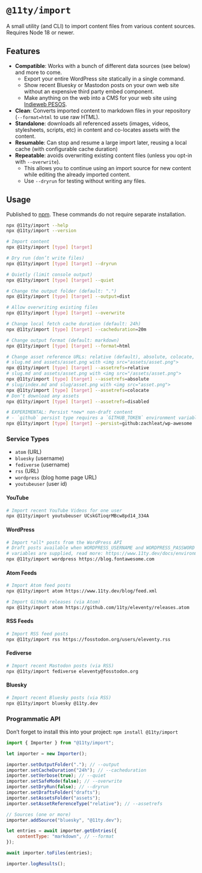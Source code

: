 # `@11ty/import`

A small utility (and CLI) to import content files from various content sources. Requires Node 18 or newer.

## Features

- **Compatible**: Works with a bunch of different data sources (see below) and more to come.
	- Export your entire WordPress site statically in a single command.
	- Show recent Bluesky or Mastodon posts on your own web site without an expensive third party embed component.
	- Make anything on the web into a CMS for your web site using [Indieweb PESOS](https://indieweb.org/PESOS).
- **Clean**: Converts imported content to markdown files in your repository (`--format=html` to use raw HTML).
- **Standalone**: downloads all referenced assets (images, videos, stylesheets, scripts, etc) in content and co-locates assets with the content.
- **Resumable**: Can stop and resume a large import later, reusing a local cache (with configurable cache duration)
- **Repeatable**: avoids overwriting existing content files (unless you opt-in with `--overwrite`).
	- This allows you to continue using an import source for new content while editing the already imported content.
	- Use `--dryrun` for testing without writing any files.

## Usage

Published to [npm](https://www.npmjs.com/package/@11ty/import). These commands do not require separate installation.

```sh
npx @11ty/import --help
npx @11ty/import --version

# Import content
npx @11ty/import [type] [target]

# Dry run (don’t write files)
npx @11ty/import [type] [target] --dryrun

# Quietly (limit console output)
npx @11ty/import [type] [target] --quiet

# Change the output folder (default: ".")
npx @11ty/import [type] [target] --output=dist

# Allow overwriting existing files
npx @11ty/import [type] [target] --overwrite

# Change local fetch cache duration (default: 24h)
npx @11ty/import [type] [target] --cacheduration=20m

# Change output format (default: markdown)
npx @11ty/import [type] [target] --format=html

# Change asset reference URLs: relative (default), absolute, colocate, disabled
# slug.md and assets/asset.png with <img src="assets/asset.png">
npx @11ty/import [type] [target] --assetrefs=relative
# slug.md and assets/asset.png with <img src="/assets/asset.png">
npx @11ty/import [type] [target] --assetrefs=absolute
# slug/index.md and slug/asset.png with <img src="asset.png">
npx @11ty/import [type] [target] --assetrefs=colocate
# Don’t download any assets
npx @11ty/import [type] [target] --assetrefs=disabled

# EXPERIMENTAL: Persist *new* non-draft content
# - `github` persist type requires a `GITHUB_TOKEN` environment variable.
npx @11ty/import [type] [target] --persist=github:zachleat/wp-awesome
```

### Service Types

- `atom` (URL)
- `bluesky` (username)
- `fediverse` (username)
- `rss` (URL)
- `wordpress` (blog home page URL)
- `youtubeuser` (user id)

#### YouTube

```sh
# Import recent YouTube Videos for one user
npx @11ty/import youtubeuser UCskGTioqrMBcw8pd14_334A
```

#### WordPress

```sh
# Import *all* posts from the WordPress API
# Draft posts available when WORDPRESS_USERNAME and WORDPRESS_PASSWORD environment
# variables are supplied, read more: https://www.11ty.dev/docs/environment-vars/
npx @11ty/import wordpress https://blog.fontawesome.com
```

#### Atom Feeds

```sh
# Import Atom feed posts
npx @11ty/import atom https://www.11ty.dev/blog/feed.xml

# Import GitHub releases (via Atom)
npx @11ty/import atom https://github.com/11ty/eleventy/releases.atom
```

#### RSS Feeds

```sh
# Import RSS feed posts
npx @11ty/import rss https://fosstodon.org/users/eleventy.rss
```

#### Fediverse

```sh
# Import recent Mastodon posts (via RSS)
npx @11ty/import fediverse eleventy@fosstodon.org
```

#### Bluesky

```sh
# Import recent Bluesky posts (via RSS)
npx @11ty/import bluesky @11ty.dev
```

### Programmatic API

Don’t forget to install this into your project: `npm install @11ty/import`

```js
import { Importer } from "@11ty/import";

let importer = new Importer();

importer.setOutputFolder("."); // --output
importer.setCacheDuration("24h"); // --cacheduration
importer.setVerbose(true); // --quiet
importer.setSafeMode(false); // --overwrite
importer.setDryRun(false); // --dryrun
importer.setDraftsFolder("drafts");
importer.setAssetsFolder("assets");
importer.setAssetReferenceType("relative"); // --assetrefs

// Sources (one or more)
importer.addSource("bluesky", "@11ty.dev");

let entries = await importer.getEntries({
	contentType: "markdown", // --format
});

await importer.toFiles(entries);

importer.logResults();
```

